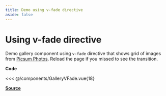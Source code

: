 ```yaml
---
title: Demo using v-fade directive
aside: false
---
```


<script setup lang="ts">
import GalleryVFade from "../components/GalleryVFade.vue";
</script>

# Using v-fade directive

Demo gallery component using `v-fade` directive that shows grid of images from
[Picsum Photos](https://picsum.photos/). Reload the page if you missed to see
the transition.

<GalleryVFade/>

**Code**

<<< @/components/GalleryVFade.vue{18}

[**Source**](https://github.com/rumaan/vue-img-fade/blob/0a85fb1c3f4af45d006fb13e18ba4df17091d2dc/docs/components/GalleryVFade.vue#L18)
